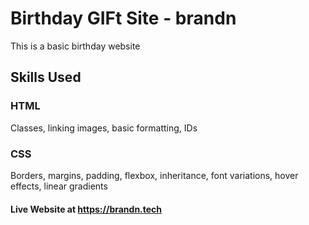 # Birthday GIFt Site - brandn

This is a basic birthday website


## Skills Used

### HTML 
Classes, linking images, basic formatting, IDs
### CSS
Borders, margins, padding, flexbox, inheritance, font variations, hover effects, linear gradients

#### Live Website at https://brandn.tech
